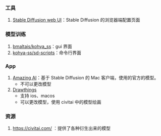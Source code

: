### 工具

1. [Stable Diffusion web UI](https://github.com/AUTOMATIC1111/stable-diffusion-webui)：Stable Diffusion 的浏览器端配置页面

### 模型训练

1. [bmaltais/kohya_ss](https://github.com/bmaltais/kohya_ss)：gui 界面
2. [kohya-ss/sd-scripts](https://github.com/kohya-ss/sd-scripts)：命令行界面

### App

1. [Amazing AI](https://sindresorhus.com/amazing-ai)：基于 Stable Diffusion 的 Mac 客户端，使用的官方的模型。
   - 不可以更改模型
2. [Drawthings](https://drawthings.ai/)
   - 支持 ios、macos
   - 可以更改模型，使用 civitai 中的模型绘画

### 资源

1. https://civitai.com/ ：提供了各种衍生出来的模型
